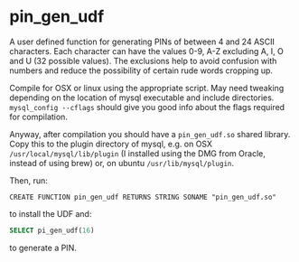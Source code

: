 pin_gen_udf
===========

A user defined function for generating PINs of between 4 and 24 ASCII characters. Each character can have
the values 0-9, A-Z excluding A, I, O and U (32 possible values). The exclusions help to avoid confusion
with numbers and reduce the possibility of certain rude words cropping up.

Compile for OSX or linux using the appropriate script. May need tweaking depending on the location of mysql
executable and include directories. `mysql_config --cflags` should give you good info about the flags
required for compilation.

Anyway, after compilation you should have a `pin_gen_udf.so` shared library. Copy this to the plugin directory
of mysql, e.g. on OSX `/usr/local/mysql/lib/plugin` (I installed using the DMG from Oracle, instead of using brew)
or, on ubuntu `/usr/lib/mysql/plugin`.

Then, run:

```
CREATE FUNCTION pin_gen_udf RETURNS STRING SONAME "pin_gen_udf.so"
```

to install the UDF and:

```sql
SELECT pi_gen_udf(16)
```

to generate a PIN.
